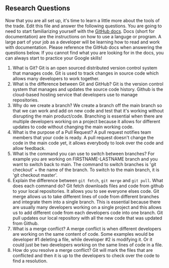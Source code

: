 ## Research Questions 

Now that you are all set up, it's time to learn a little more about the tools of the trade. Edit this file and answer the following questions. You are going to need to start familiarizing yourself with the [GitHub docs](https://docs.github.com/en). Docs (short for documentation) are the instructions on how to use a languge or program. A large part of your job as a developer will be learning how to read and work with documentation. Please reference the GitHub docs when answering the questions below. If you cannot find what you are looking for in the docs, you can always start to practice your Google skills!

1. What is Git?
Git is an open sourced distributed version control system that manages code. Git is used to track changes in source code which allows many developers to work together.
2. What is the difference between Git and GitHub?
Git is the version control system that manages and updates the source code history. Github is the cloud-based hosting service that developers use to manage repositories. 
3. Why do we create a branch? 
We create a branch off the main branch so that we can work and add on new code and test that it's working without disrupting the main product/code. Branching is essential when there are multiple developers working on a project because it allows for different updates to code without changing the main working code. 
4. What is the purpose of a Pull Request?
A pull request notifies team members that your code is ready. A pull request doesn't change the code in the main code yet, it allows everybody to look over the code and allow feedback. 
5. What is the command you can use to switch between branches? For example you are working on FIRSTNAME-LASTNAME branch and you want to switch back to main.
The command to switch branches is 'git checkout' + the name of the branch. To switch to the main branch, it is 'git checkout master'.
6. Explain the difference between `git fetch`, `git merge` and `git pull`. What does each command do?
Git fetch downloads files and code from github to your local repositories. It allows you to see everyone elses code. Git merge allows us to take different lines of code from different branches and integrate them into a single branch. This is essential because there are usually many developers working on a single project and this allows us to add different code from each developers code into one branch. Git pull updates our local repository with all the new code that was updated from Github.
7. What is a merge conflict?
A merge conflict is when different developers are working on the same content of code. Some examples would be developer #1 deleting a file, while developer #2 is modifying it. Or it could just be two developers working on the same lines of code in a file.
8. How do you resolve a merge conflict?
 Git will mark the files that are conflicted and then it is up to the developers to check over the code to find a resolution. 

